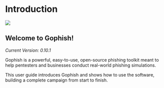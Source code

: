 # Introduction

![](https://raw.github.com/jordan-wright/gophish/master/static/images/gophish_purple.png)

## Welcome to Gophish!

_Current Version: 0.10.1_

Gophish is a powerful, easy-to-use, open-source phishing toolkit meant to help pentesters and businesses conduct real-world phishing simulations.

This user guide introduces Gophish and shows how to use the software, building a complete campaign from start to finish.

